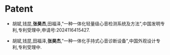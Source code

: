 # Patent
* 胡斌,钱昆,**张昊杰**,田福泽,"一种一体化轻量级心音检测系统及方法",中国发明专利,专利受理中,申请号:2024116415427.

* 胡斌,钱昆,田福泽,**张昊杰**,"一种一体化手持式心音诊断设备",中国外观设计专利,专利受理中.